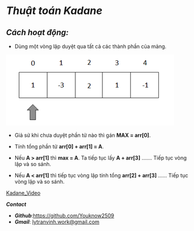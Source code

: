 # ___**Thuật toán Kadane**___

## *Cách hoạt động:*
- Dùng một vòng lập duyệt qua tất cả các thành phần của mảng. 

![arr](image/arr.PNG)

- Giả sử khi chưa duyệt phần tử nào thì gán **MAX = arr[0]**. 
- Tính tổng phần tử **arr[0] + arr[1] = A**.
- Nếu **A > arr[1]** thì **max = A**. Ta tiếp tục lấy **A + arr[3]** ....... Tiếp tục vòng lập và so sánh.

- Nếu **A < arr[1]** thì  tiếp tục vòng lập tính tổng  **arr[2] + arr[3]** ...... Tiếp tục vòng lập và so sánh.

[Kadane_Video](video/arr.mp4)

___**Contact**___
- ___Github___:<https://github.com/Youknow2509>
- ___Gmail___: <lytranvinh.work@gmail.com>

